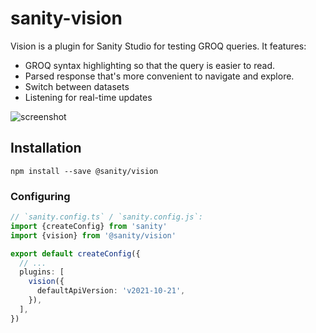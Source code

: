 # sanity-vision

Vision is a plugin for Sanity Studio for testing GROQ queries. It features:

- GROQ syntax highlighting so that the query is easier to read.
- Parsed response that's more convenient to navigate and explore.
- Switch between datasets
- Listening for real-time updates

![screenshot](https://cdn.sanity.io/images/3do82whm/next/da4cb4ff12945f0a95e6695ee2fad0470e14da9e-1651x1017.png)

## Installation

`npm install --save @sanity/vision`

### Configuring

```ts
// `sanity.config.ts` / `sanity.config.js`:
import {createConfig} from 'sanity'
import {vision} from '@sanity/vision'

export default createConfig({
  // ...
  plugins: [
    vision({
      defaultApiVersion: 'v2021-10-21',
    }),
  ],
})
```
